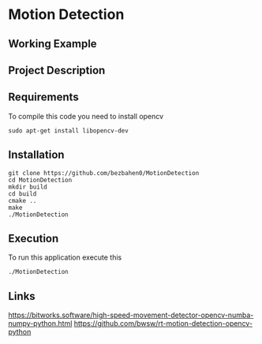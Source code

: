 # Motion Detection

## Working Example

## Project Description 

## Requirements
To compile this code you need to install opencv
```
sudo apt-get install libopencv-dev 
```

## Installation
```
git clone https://github.com/bezbahen0/MotionDetection
cd MotionDetection
mkdir build 
cd build
cmake ..
make 
./MotionDetection
```

## Execution
To run this application execute this
```
./MotionDetection
```
## Links
https://bitworks.software/high-speed-movement-detector-opencv-numba-numpy-python.html
https://github.com/bwsw/rt-motion-detection-opencv-python
